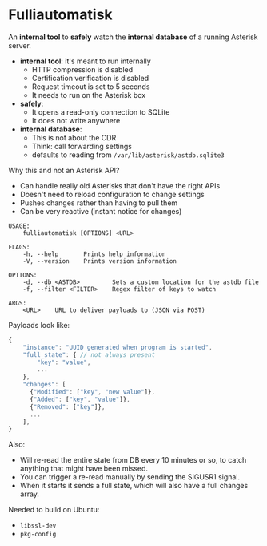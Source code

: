 # Fulliautomatisk

An **internal tool** to **safely** watch the **internal database** of a running
Asterisk server.

 - **internal tool**: it's meant to run internally
   - HTTP compression is disabled
   - Certification verification is disabled
   - Request timeout is set to 5 seconds
   - It needs to run on the Asterisk box
 - **safely**:
   - It opens a read-only connection to SQLite
   - It does not write anywhere
 - **internal database**:
   - This is not about the CDR
   - Think: call forwarding settings
   - defaults to reading from `/var/lib/asterisk/astdb.sqlite3`

Why this and not an Asterisk API?

 - Can handle really old Asterisks that don't have the right APIs
 - Doesn't need to reload configuration to change settings
 - Pushes changes rather than having to pull them
 - Can be very reactive (instant notice for changes)

```
USAGE:
    fulliautomatisk [OPTIONS] <URL>

FLAGS:
    -h, --help       Prints help information
    -V, --version    Prints version information

OPTIONS:
    -d, --db <ASTDB>         Sets a custom location for the astdb file
    -f, --filter <FILTER>    Regex filter of keys to watch

ARGS:
    <URL>    URL to deliver payloads to (JSON via POST)
```

Payloads look like:

```js
{
    "instance": "UUID generated when program is started",
    "full_state": { // not always present
        "key": "value",
        ...
    },
    "changes": [
      {"Modified": ["key", "new value"]},
      {"Added": ["key", "value"]},
      {"Removed": ["key"]},
      ...
    ],
}
```

Also:

 - Will re-read the entire state from DB every 10 minutes or so, to catch
   anything that might have been missed.
 - You can trigger a re-read manually by sending the SIGUSR1 signal.
 - When it starts it sends a full state, which will also have a full changes array.

Needed to build on Ubuntu:

 - `libssl-dev`
 - `pkg-config`
